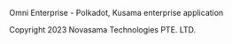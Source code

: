Omni Enterprise - Polkadot, Kusama enterprise application

Copyright 2023 Novasama Technologies PTE. LTD.
